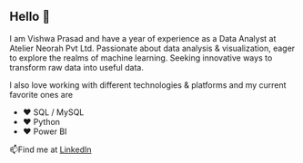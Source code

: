 ## Hello 👋

I am Vishwa Prasad and have a year of experience as a Data Analyst at Atelier Neorah Pvt Ltd. Passionate about data analysis & visualization, eager to explore the realms of machine learning. Seeking innovative ways to transform raw data into useful data.

I also love working with different technologies & platforms and my current favorite ones are

- ❤️ SQL / MySQL
- ❤️ Python
- ❤️ Power BI

📫Find me at
 [LinkedIn](https://www.linkedin.com/in/vishwa-prasadbj/)
<!--
**vishwaprasad14/Vishwaprasad14** is a ✨ _special_ ✨ repository because its `README.md` (this file) appears on your GitHub profile.

Here are some ideas to get you started:

- 🔭 I’m currently working on ...
- 🌱 I’m currently learning ...
- 👯 I’m looking to collaborate on ...
- 🤔 I’m looking for help with ...
- 💬 Ask me about ...
- 📫 How to reach me: ...
- 😄 Pronouns: ...
- ⚡ Fun fact: ...
-->
